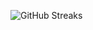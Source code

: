 ![GitHub Streaks](https://github-streaks-mqc9.onrender.com/streak/happilli/image?theme=midnight&cache_bust=1743686360&lang=ja)
